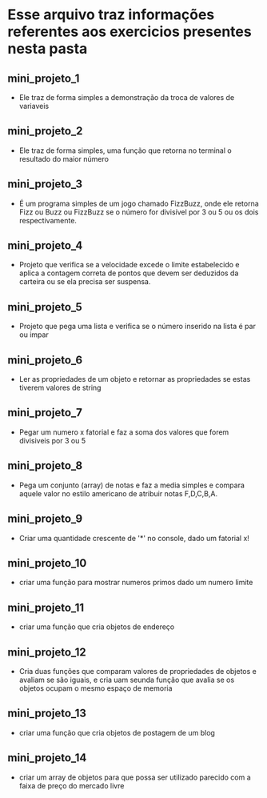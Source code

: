 # Esse arquivo traz informações referentes aos exercicios presentes nesta pasta

## mini_projeto_1

* Ele traz de forma simples a demonstração da troca de valores de variaveis

## mini_projeto_2

* Ele traz de forma simples, uma função que retorna no terminal o resultado do maior número

## mini_projeto_3

* É um programa simples de um jogo chamado FizzBuzz, onde ele retorna Fizz ou Buzz ou FizzBuzz se o número for divisível por 3 ou 5 ou os dois respectivamente.

## mini_projeto_4

* Projeto que verifica se a velocidade excede o limite estabelecido e aplica a contagem correta de pontos que devem ser deduzidos da carteira ou se ela precisa ser suspensa.

## mini_projeto_5

* Projeto que pega uma lista e verifica se o número inserido na lista é par ou impar

## mini_projeto_6

* Ler as propriedades de um objeto e retornar as propriedades se estas tiverem valores de string

## mini_projeto_7

* Pegar um numero x fatorial e faz a soma dos valores que forem divisiveis por 3 ou 5

## mini_projeto_8

* Pega um conjunto (array) de notas e faz a media simples e compara aquele valor no estilo americano de atribuir notas F,D,C,B,A.

## mini_projeto_9

* Criar uma quantidade crescente de '*' no console, dado um fatorial x!

## mini_projeto_10

* criar uma função para mostrar numeros primos dado um numero limite

## mini_projeto_11

* criar uma função que cria objetos de endereço

## mini_projeto_12

* Cria duas funções que comparam valores de propriedades de objetos e avaliam se são iguais, e cria uam seunda função que avalia se os objetos ocupam o mesmo espaço de memoria

## mini_projeto_13

* criar uma função que cria objetos de postagem de um blog

## mini_projeto_14

* criar um array de objetos para que possa ser utilizado parecido com a faixa de preço do mercado livre